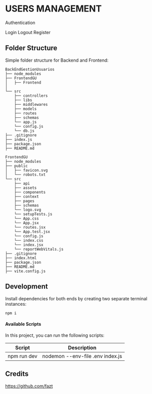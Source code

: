 # USERS MANAGEMENT

Authentication

Login
Logout
Register

## Folder Structure

Simple folder structure for Backend and Frontend:
```
BackEndGestionUsuarios
├── node_modules
├── FrontendGU
│   ├── Frontend
│   
└── src
    ├── controllers
    ├── libs
    ├── middlewares
    ├── models
    ├── routes
    ├── schemas    
    └── app.js
    └── config.js
    └── db.js
├── .gitignore
├── index.js
├── package.json
├── README.md

```
```
FrontendGU
├── node_modules
├── public
│   ├── favicon.svg
│   └── robots.txt
└── src
    ├── api
    ├── assets
    ├── components
    ├── context
    ├── pages
    ├── schemas
    └── logo.svg
    └── setupTests.js
    └── App.css
    └── App.jsx
    └── routes.jsx
    └── App.test.jsx
    └── config.js
    └── index.css
    └── index.jsx
    └── reportWebVitals.js
├── .gitignore
├── index.html
├── package.json
├── README.md
├── vite.config.js
```

## Development

Install dependencies for both ends by creating two separate terminal instances:

```
npm i
```


#### Available Scripts

In this project, you can run the following scripts:

| Script        | Description                                             |
| ------------- | ------------------------------------------------------- |
| npm run dev   | nodemon --env-file .env index.js                        |


## Credits

https://github.com/fazt


